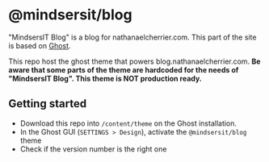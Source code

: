 # @mindsersit/blog

"MindsersIT Blog" is a blog for nathanaelcherrier.com. This part of the site is based on [Ghost][ghost-blog].

This repo host the ghost theme that powers blog.nathanaelcherrier.com.
**Be aware that some parts of the theme are hardcoded for the needs of "MindsersIT Blog". This theme is NOT production ready.**

## Getting started

- Download this repo into `/content/theme` on the Ghost installation.
- In the Ghost GUI (`SETTINGS > Design`), activate the `@mindsersit/blog` theme
- Check if the version number is the right one

[ghost-blog]: https://ghost.org?lmref=739
